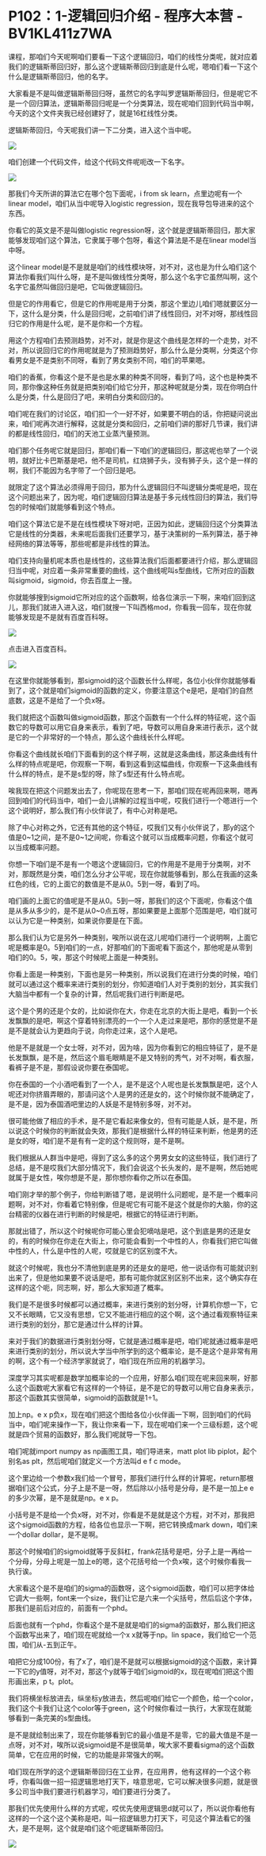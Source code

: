 # P102：1-逻辑回归介绍 - 程序大本营 - BV1KL411z7WA

课程，那咱们今天呢啊咱们要看一下这个逻辑回归，咱们的线性分类呢，就对应着我们的逻辑斯蒂回归好，那么这个逻辑斯蒂回归到底是什么呢，嗯咱们看一下这个什么是逻辑斯蒂回归，他的名字。

大家看是不是叫做逻辑斯蒂回归呀，虽然它的名字叫罗逻辑斯蒂回归，但是呢它不是一个回归算法，逻辑斯蒂回归呢是一个分类算法，现在呢咱们回到代码当中啊，今天的这个文件夹我已经创建好了，就是16杠线性分类。

逻辑斯蒂回归，今天呢我们讲一下二分类，进入这个当中呢。

![](img/818c3efb5e0164db244c5a568cdc2d50_1.png)

咱们创建一个代码文件，给这个代码文件呢呃改一下名字。

![](img/818c3efb5e0164db244c5a568cdc2d50_3.png)

那我们今天所讲的算法它在哪个包下面呢，i from sk learn，点里边呢有一个linear model，咱们从当中呢导入logistic regression，现在我导包导进来的这个东西。

你看它的英文是不是叫做logistic regression呀，这个就是逻辑斯蒂回归，那大家能够发现咱们这个算法，它隶属于哪个包呀，看这个算法是不是在linear model当中呀。

这个linear model是不是就是咱们的线性模块呀，对不对，这也是为什么咱们这个算法你看我们叫什么呀，是不是叫做线性分类呀，那么这个名字它虽然叫啊，这个名字它虽然叫做回归是吧，它叫做逻辑回归。

但是它的作用看它，但是它的作用呢是用于分类，那这个里边儿咱们嗯就要区分一下，这什么是分类，什么是回归呢，之前咱们讲了线性回归，对不对呀，那线性回归它的作用是什么呢，是不是你和一个方程。

用这个方程咱们去预测趋势，对不对，就是你是这个曲线是怎样的一个走势，对不对，所以说回归它的作用呢就是为了预测趋势好，那么什么是分类啊，分类这个你看男女是不是类别不同呀，看到了男女类别不同，咱们的苹果嗯。

咱们的香蕉，你看这个是不是也是水果的种类不同呀，看到了吗，这个也是种类不同，那你像这种任务就是把类别咱们给它分开，那这种呢就是分类，现在你明白什么是分类，什么是回归了吧，来明白分类和回归的。

咱们呢在我们的讨论区，咱们扣一个一好不好，如果要不明白的话，你把疑问说出来，咱们呢再次进行解释，这就是分类和回归，之前咱们讲的那好几节课，我们讲的都是线性回归，咱们的天池工业蒸汽量预测。

咱们那个任务呢它就是回归，那咱们看一下咱们的逻辑回归，那这呢也举了一个说明，就好比卡巴斯基是吧，他不是司机，红烧狮子头，没有狮子头，这个是一样的啊，我们不能因为名字带了一个回归是吧。

就限定了这个算法必须得用于回归，那为什么逻辑回归不叫逻辑分类呢是吧，现在这个问题出来了，因为呢，咱们逻辑回归算法是基于多元线性回归的算法，我们导包的时候咱们就能够看到这个特点。

咱们这个算法它是不是在线性模块下呀对吧，正因为如此，逻辑回归这个分类算法它是线性的分类器，未来呢后面我们还要学习，基于决策树的一系列算法，基于神经网络的算法等等，那些呢都是非线性的算法。

咱们支持向量机呢本质也是线性的，这些算法我们后面都要进行介绍，那么逻辑回归当中呢，对应着一条非常重要的曲线，这个曲线呢叫s型曲线，它所对应的函数叫sigmoid，sigmoid，你去百度上一搜。

你就能够搜到sigmoid它所对应的这个函数啊，给各位演示一下啊，来咱们回到这儿，那我们就进入进入这，咱们就搜一下叫西格mod，你看我一回车，现在你就能够发现是不是就有百度百科呀。



![](img/818c3efb5e0164db244c5a568cdc2d50_5.png)

点击进入百度百科。

![](img/818c3efb5e0164db244c5a568cdc2d50_7.png)

在这里你就能够看到，那sigmoid的这个函数长什么样呢，各位小伙伴你就能够看到了，这个就是咱们sigmoid的函数的定义，你要注意这个e是吧，是咱们的自然底数，这是不是给了一个负x呀。

我们就把这个函数叫做sigmoid函数，那这个函数有一个什么样的特征呢，这个函数它的导数可以用它自身来表示，看到了吧，导数可以用自身来进行表示，这个就是它的一个非常好的一个特点，那么这个曲线长什么样呢。

你看这个曲线就长咱们下面看到的这个样子啊，这就是这条曲线，那这条曲线有什么样的特点呢是吧，你观察一下啊，看到这看到这幅曲线，你观察一下这条曲线有什么样的特点，是不是s型的呀，除了s型还有什么特点呢。

唉我现在把这个问题发出去了，你呢现在思考一下，那咱们现在呢再回来啊，嗯再回到咱们的代码当中，咱们一会儿讲解的过程当中呢，哎我们进行一个嗯进行一个这个说明好，那么我们有小伙伴说了，有中心对称是吧。

除了中心对称之外，它还有其他的这个特征，哎我们又有小伙伴说了，那y的这个值是0~1之间，是不是0~1之间呢，你看这个就可以当成概率问题，你看这个就可以当成概率问题。

你想一下咱们是不是有一个嗯这个逻辑回归，它的作用是不是用于分类啊，对不对，那既然是分类，咱们怎么分才公平呢，现在你就能够看到，那么在我画的这条红色的线，它的上面它的数值是不是从0。5到一呀，看到了吗。

咱们画的上面它的值呢是不是从0。5到一呀，那我们的这个下面呢，你看这个值是从多从多少的，是不是从0~0点五呀，那如果要是上面那个范围是吧，咱们就可以认为它是一种类别，如果说你要是在下面。

那么我们认为它是另外一种类别，唉所以说在这儿呢咱们进行一个说明啊，上面它呢是概率是0。5到咱们的一点，好那咱们的下面呢看下面这个，那他呢是从零到咱们的0。5，唉，那这个时候呢上面是一种类别。

你看上面是一种类别，下面也是另一种类别，所以说我们在进行分类的时候，咱们就可以通过这个概率来进行类别的划分，你知道咱们人对于类别的划分，其实我们大脑当中都有一个复杂的计算，然后呢我们进行判断是吧。

这个是个男的还是个女的，比如说你在大，你走在北京的大街上是吧，看到一个长发飘飘的是吧，啊这个穿着特别漂亮的一个一个人走过来是吧，那你的感觉是不是是不是就会认为更趋向于说，向你走过来，这个人是吧。

他是不是就是一个女士呀，对不对，因为啥，因为你看到它的相应特征了，是不是长发飘飘，是不是，然后这个眉毛眼睛是不是又特别的秀气，对不对啊，看衣服，看裤子是不是，那假设说你要在泰国呢。

你在泰国的一个小酒吧看到了一个人，是不是这个人呢也是长发飘飘是吧，这个人呢还对你挤眉弄眼的，那请问这个人是男的还是女的，这个时候你就不能确定了，是不是，因为泰国酒吧里边的人妖是不是特别多呀，对不对。

很可能他做了相应的手术，是不是它看起来像女的，但有可能是人妖，是不是，所以说这个时候你的判断就会失效，那我们是根据什么样的特征来判断，他是男的还是女的呀，咱们是不是有有一定的这个规则呀，是不是啊。

我们根据从人群当中是吧，得到了这么多的这个男男女女的这些特征，我们进行了总结，是不是哎我们大部分情况下，我们会说这个长头发的，是不是啊，然后她呢就属于是女性，唉你想是不是，那你想你看你之所以在泰国。

咱们刚才举的那个例子，你给判断错了嗯，是说明什么问题呢，是不是一个概率问题啊，对不对，你看着它特别像，但是呢它有可能不是这个就是你的大脑，你的这台精密的仪器在进行判断的时候是吧，根据它的特征进行判断。

那就出错了，所以这个时候呢你可能心里会犯嘀咕是吧，这个到底是男的还是女的，有的时候你在你走在大街上，你可能会看到一个中性的人，你看我们把它叫做中性的人，什么是中性的人呢，哎就是它的区别度不大。

就这个时候呢，我也分不清他到底是男的还是女的是吧，他一说话你有可能就识别出来了，但是他如果要不说话是吧，那有可能你就区别区别不出来，这个确实存在这样的这个呃，同志啊，好，那么大家知道了概率。

我们是不是很多时候都可以通过概率，来进行类别的划分呀，计算机你想一下，它又不长眼睛，它又没有思想，它又不能进行相应的这个啊，这个通过看观察特征来进行类别的划分，那它是通过什么样的计算。

来对于我们的数据进行类别划分呀，它就是通过概率是吧，咱们呢就通过概率是吧来进行类别的划分，所以说大学当中所学到的这个概率论，是不是这个是非常有用的啊，这个有一个经济学家就说了，咱们现在所应用的机器学习。

深度学习其实呢都是数学加概率论的一个应用，好那么咱们现在呢来回来啊，好那么这个函数呢大家看它有这样的一个特征，是不是它的导数可以用它自身来表示，那这个函数其实很简单，sigmoid的函数就是1÷1。

加上np。e x p负x，现在咱们把这个图给各位小伙伴画一下啊，回到咱们的代码当中，咱们呢来操作一下，我让你来看一下，现在呢咱们来一个三级标题，这个呢就是四个贸易的函数好，那么我们呢就导一下包。

咱们呢就import numpy as np画图工具，咱们导进来，matt plot lib piplot，起个别名as plt，然后呢咱们就定义一个方法叫d e f c mode。

这个里边给一个参数x我们给一个冒号，那我们进行什么样的计算呢，return那根据咱们这个公式，分子上是不是一呀，然后除以小括号是分母，是不是一加上e e的多少次幂，是不是就是np。e x p。

小括号是不是给一个负x呀，对不对，你看是不是就是这个方程，对不对，那我把这个sigmoid函数的方程，给各位也显示一下啊，把它转换成mark down，咱们来一个dollar dollar，是不是啊。

那这个时候咱们的sigmoid就等于反斜杠，frank花括号是吧，分子上是一再给一个分母，分母上呢是一加上e的嗯，这个花括号给一个负x唉，这个时候你看我一执行诶。

大家看这个是不是咱们的sigma的函数呀，这个sigmoid函数，咱们可以把字体给它调大一些啊，font来一个size，我们让它是六来一个尖括号，然后后这个字体，那我们是前后对应的，前面有一个phd。

后面也就有一个phd，你看这个是不是就是咱们的sigma的函数好，那么我们把这个函数写出来了，咱们现在呢就给一个x x就等于np。lin space，我们给它一个范围，咱们从-五到正午。

咱把它分成100份，有了x了，咱们是不是就可以根据sigmoid的这个函数，来计算一下它的y值呀，对不对，那这个y就等于咱们sigmoid的x，现在呢咱们把这个图形画出来，p t。plot。

我们将横坐标放进去，纵坐标y放进去，然后呢咱们给它一个颜色，给一个color，我们这个卡我们让这个color等于green，这个时候你看过一执行，大家现在就能够看到一条完美的s型曲线。

是不是就绘制出来了，现在你能够看到它的最小值是不是零，它的最大值是不是一点呀，对不对，唉所以说sigmoid是不是很简单，唉大家不要看sigma的这个函数简单，它在应用的时候，它的功能是非常强大的啊。

咱们现在所学的这个逻辑斯蒂回归在工业界，在应用界，他有这样的一个这个称呼，你看叫做一招一招逻辑思地打天下，啥意思呢，它可以解决很多问题，就是很多公司当中我们要进行机器学习，咱们要进行分类了。

那我们优先使用什么样的方式呢，哎优先使用逻辑思d就可以了，所以说你看他有这样的一个这个这个美称是吧，叫一招逻辑思力打天下，可见这个算法看它的强大，是不是啊，这个就是咱们这个呃逻辑斯蒂回归。



![](img/818c3efb5e0164db244c5a568cdc2d50_9.png)